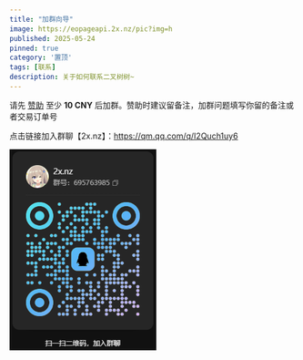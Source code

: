 ```yaml
---
title: "加群向导"
image: https://eopageapi.2x.nz/pic?img=h
published: 2025-05-24
pinned: true
category: '置顶'
tags: [联系]
description: 关于如何联系二叉树树~
---
```


请先 [赞助](/donate/) 至少 **10 CNY** 后加群。赞助时建议留备注，加群问题填写你留的备注或者交易订单号

点击链接加入群聊【2x.nz】：https://qm.qq.com/q/I2Quch1uy6

![](../assets/images/2025-08-15-03-24-11-image.png)